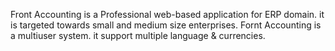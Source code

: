 Front Accounting is a Professional web-based application for ERP domain. it is targeted towards small and medium size enterprises. Fornt Accounting is a multiuser system. it support multiple language & currencies.
